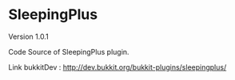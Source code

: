 SleepingPlus
============
Version 1.0.1

Code Source of SleepingPlus plugin.

Link bukkitDev : http://dev.bukkit.org/bukkit-plugins/sleepingplus/
